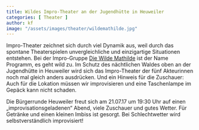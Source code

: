 ```yaml
---
title: Wildes Impro-Theater an der Jugendhütte in Heuweiler
categories: [ Theater ]
author: kf
image: "/assets/images/theater/wildemathilde.jpg"
---
```

Impro-Theater zeichnet sich durch viel Dynamik aus, weil durch das spontane Theaterspielen unvergleichliche und einzigartige Situationen entstehen. Bei der Impro-Gruppe [Die Wilde Mathilde](http://www.diewildemathilde.de/) ist der Name Programm, es geht wild zu. Im Schutz des nächtlichen Waldes oben an der Jugendhütte in Heuweiler wird sich das Impro-Theater der fünf Akteurinnen noch mal gleich anders ausdrücken. Und ein Hinweis für die Zuschauer: Auch für die Lokation müssen wir improvisieren und eine Taschenlampe im Gepäck kann nicht schaden.

Die Bürgerrunde Heuweiler freut sich am 21.07.17 um 19:30 Uhr auf einen „improvisationsgeladenen“ Abend, viele Zuschauer und gutes Wetter. Für Getränke und einen kleinen Imbiss ist gesorgt. Bei Schlechtwetter wird selbstverständlich improvisiert!

